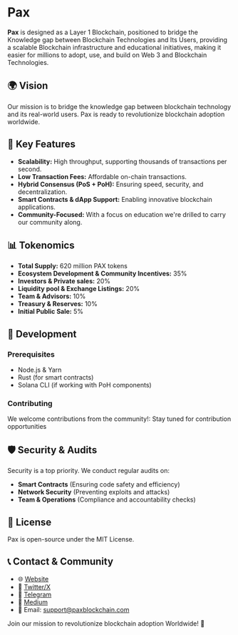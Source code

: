 # Pax

**Pax** is designed as a Layer 1 Blockchain, positioned to bridge the Knowledge gap between Blockchain Technologies and Its Users, providing a scalable Blockchain infrastructure and educational initiatives, making it easier for millions to adopt, use, and build on Web 3 and Blockchain Technologies.

## 🌍 Vision
Our mission is to bridge the knowledge gap between blockchain technology and its real-world users. Pax is ready to revolutionize blockchain adoption worldwide.

## 🚀 Key Features
- **Scalability:** High throughput, supporting thousands of transactions per second.
- **Low Transaction Fees:** Affordable on-chain transactions.
- **Hybrid Consensus (PoS + PoH):** Ensuring speed, security, and decentralization.
- **Smart Contracts & dApp Support:** Enabling innovative blockchain applications.
- **Community-Focused:** With a focus on education we're drilled to carry our community along.

## 📊 Tokenomics
- **Total Supply:** 620 million PAX tokens
- **Ecosystem Development & Community Incentives:** 35% 
- **Investors & Private sales:** 20%
- **Liquidity pool & Exchange Listings:** 20%
- **Team & Advisors:** 10%
- **Treasury & Reserves:** 10%
- **Initial Public Sale:** 5%



## 🔧 Development
### Prerequisites
- Node.js & Yarn
- Rust (for smart contracts)
- Solana CLI (if working with PoH components)

### Contributing
We welcome contributions from the community!:
Stay tuned for contribution opportunities 

## 🛡️ Security & Audits
Security is a top priority. We conduct regular audits on:
- **Smart Contracts** (Ensuring code safety and efficiency)
- **Network Security** (Preventing exploits and attacks)
- **Team & Operations** (Compliance and accountability checks)

## 📜 License
Pax is open-source under the MIT License.

## 📞 Contact & Community
- 🌐 [Website](https://paxblockchain.com/)
- 📢 [Twitter/X](https://x.com/pax_blockchain)
- 💬 [Telegram](https://t.me/PaxBlockchain)
- 📢 [Medium](https://medium.com/@paxblockchain1) 
- 📧 Email: support@paxblockchain.com

Join our mission to revolutionize blockchain adoption Worldwide! 🚀
